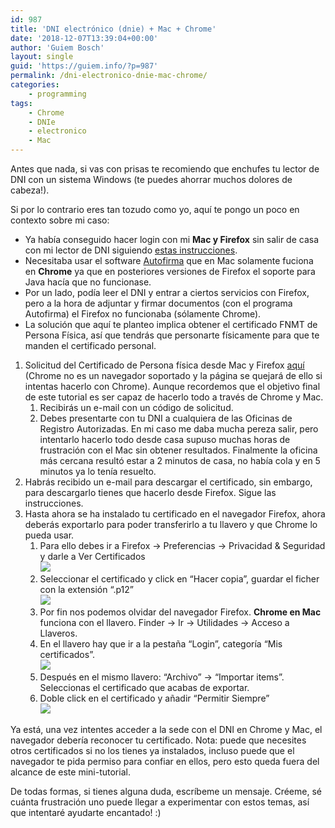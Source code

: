 ```yaml
---
id: 987
title: 'DNI electrónico (dnie) + Mac + Chrome'
date: '2018-12-07T13:39:04+00:00'
author: 'Guiem Bosch'
layout: single
guid: 'https://guiem.info/?p=987'
permalink: /dni-electronico-dnie-mac-chrome/
categories:
    - programming
tags:
    - Chrome
    - DNIe
    - electronico
    - Mac
---
```


Antes que nada, si vas con prisas te recomiendo que enchufes tu lector de DNI con un sistema Windows (te puedes ahorrar muchos dolores de cabeza!).

Si por lo contrario eres tan tozudo como yo, aquí te pongo un poco en contexto sobre mi caso:

- Ya había conseguido hacer login con mi **Mac y Firefox** sin salir de casa con mi lector de DNI siguiendo [estas instrucciones](https://www.dnielectronico.es/PortalDNIe/PRF1_Cons02.action?pag=REF_1113).
- Necesitaba usar el software [Autofirma](https://firmaelectronica.gob.es/Home/Descargas.html) que en Mac solamente fuciona en **Chrome** ya que en posteriores versiones de Firefox el soporte para Java hacía que no funcionase.
- Por un lado, podía leer el DNI y entrar a ciertos servicios con Firefox, pero a la hora de adjuntar y firmar documentos (con el programa Autofirma) el Firefox no funcionaba (sólamente Chrome).
- La solución que aquí te planteo implica obtener el certificado FNMT de Persona Física, así que tendrás que personarte físicamente para que te manden el certificado personal.

1. Solicitud del Certificado de Persona física desde Mac y Firefox [aquí](https://www.sede.fnmt.gob.es/certificados/persona-fisica/obtener-certificado-software/solicitar-certificado) (Chrome no es un navegador soportado y la página se quejará de ello si intentas hacerlo con Chrome). Aunque recordemos que el objetivo final de este tutorial es ser capaz de hacerlo todo a través de Chrome y Mac. 
    1. Recibirás un e-mail con un código de solicitud.
    2. Debes presentarte con tu DNI a cualquiera de las Oficinas de Registro Autorizadas. En mi caso me daba mucha pereza salir, pero intentarlo hacerlo todo desde casa supuso muchas horas de frustración con el Mac sin obtener resultados. Finalmente la oficina más cercana resultó estar a 2 minutos de casa, no había cola y en 5 minutos ya lo tenía resuelto.
2. Habrás recibido un e-mail para descargar el certificado, sin embargo, para descargarlo tienes que hacerlo desde Firefox. Sigue las instrucciones.
3. Hasta ahora se ha instalado tu certificado en el navegador Firefox, ahora deberás exportarlo para poder transferirlo a tu llavero y que Chrome lo pueda usar. 
    1. Para ello debes ir a Firefox -&gt; Preferencias -&gt; Privacidad &amp; Seguridad y darle a Ver Certificados  
        ![](https://guiem.info/wp-content/uploads/Screenshot-2018-12-07-at-13.36.26.png)
    2. Seleccionar el certificado y click en “Hacer copia”, guardar el ficher con la extensión “.p12”  
        ![](https://guiem.info/wp-content/uploads/Screenshot-2018-12-07-at-14.24.47.png)
    3. Por fin nos podemos olvidar del navegador Firefox. **Chrome en Mac** funciona con el llavero. Finder -&gt; Ir -&gt; Utilidades -&gt; Acceso a Llaveros.
    4. En el llavero hay que ir a la pestaña “Login”, categoría “Mis certificados”.  
        ![](https://guiem.info/wp-content/uploads/Screenshot-2018-12-07-at-14.31.31.png)
    5. Después en el mismo llavero: “Archivo” -&gt; “Importar items”. Seleccionas el certificado que acabas de exportar.
    6. Doble click en el certificado y añadir “Permitir Siempre”  
        ![](https://guiem.info/wp-content/uploads/Screenshot-2018-12-07-at-14.35.19.png)

Ya está, una vez intentes acceder a la sede con el DNI en Chrome y Mac, el navegador debería reconocer tu certificado. Nota: puede que necesites otros certificados si no los tienes ya instalados, incluso puede que el navegador te pida permiso para confiar en ellos, pero esto queda fuera del alcance de este mini-tutorial.

De todas formas, si tienes alguna duda, escríbeme un mensaje. Créeme, sé cuánta frustración uno puede llegar a experimentar con estos temas, así que intentaré ayudarte encantado! :)